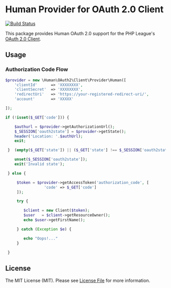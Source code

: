 # Human Provider for OAuth 2.0 Client

[![Build Status](https://travis-ci.org/indibeast/oauth2-human.svg)](https://travis-ci.org/indibeast/oauth2-human)

This package provides Human OAuth 2.0 support for the PHP League's [OAuth 2.0 Client](https://github.com/thephpleague/oauth2-client).

## Usage

### Authorization Code Flow

```php
$provider = new \Human\OAuth2\Client\Provider\Human([
    'clientId'      => 'XXXXXXXX',
    'clientSecret'  => 'XXXXXXXX',
    'redirectUri'   => 'https://your-registered-redirect-uri/',
    'account'       => 'XXXXX'

]);

if (!isset($_GET['code'])) {

    $authurl = $provider->getAuthorizationUrl();
    $_SESSION['oauth2state'] = $provider->getState();
    header('Location: '.$authUrl);
    exit;

 }  (empty($_GET['state']) || ($_GET['state'] !== $_SESSION['oauth2state'])){

    unset($_SESSION['oauth2state']);
    exit('Invalid state');

 } else {

     $token = $provider->getAccessToken('authorization_code', [
                 'code' => $_GET['code']
     ]);

     try {

        $client = new Client($token);
        $user   = $client->getResourceOwner();
        echo $user->getFirstName();

     } catch (Exception $e) {

        echo "Oops!..."
     }

 }
```

## License

The MIT License (MIT). Please see [License File](https://github.com/indibeast/oauth2-human/blob/master/LICENSE) for more information.